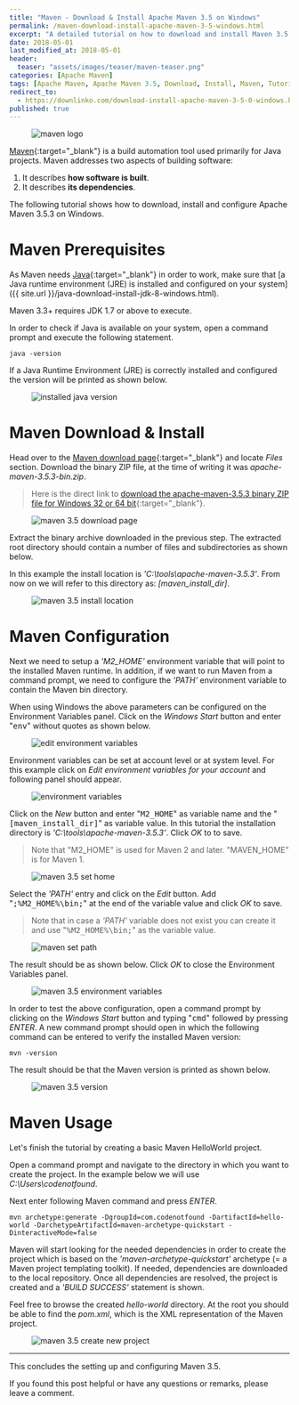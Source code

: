 ```yaml
---
title: "Maven - Download & Install Apache Maven 3.5 on Windows"
permalink: /maven-download-install-apache-maven-3-5-windows.html
excerpt: "A detailed tutorial on how to download and install Maven 3.5.3 on Windows."
date: 2018-05-01
last_modified_at: 2018-05-01
header:
  teaser: "assets/images/teaser/maven-teaser.png"
categories: [Apache Maven]
tags: [Apache Maven, Apache Maven 3.5, Download, Install, Maven, Tutorial, Windows]
redirect_to:
  - https://downlinko.com/download-install-apache-maven-3-5-0-windows.html
published: true
---
```


<figure>
    <img src="{{ site.url }}/assets/images/logo/maven-logo.png" alt="maven logo" class="logo">
</figure>

[Maven](https://maven.apache.org/){:target="_blank"} is a build automation tool used primarily for Java projects. Maven addresses two aspects of building software:
1. It describes **how software is built**.
2. It describes **its dependencies**.

The following tutorial shows how to download, install and configure Apache Maven 3.5.3 on Windows.

# Maven Prerequisites

As Maven needs [Java](https://java.com/en/download/){:target="_blank"} in order to work, make sure that [a Java runtime environment (JRE) is installed and configured on your system]({{ site.url }}/java-download-install-jdk-8-windows.html).

Maven 3.3+ requires JDK 1.7 or above to execute.

In order to check if Java is available on your system, open a command prompt and execute the following statement.

``` plaintext
java -version
```

If a Java Runtime Environment (JRE) is correctly installed and configured the version will be printed as shown below.

<figure>
    <img src="{{ site.url }}/assets/images/posts/maven/installed-java-version.png" alt="installed java version">
</figure>

# Maven Download & Install

Head over to the [Maven download page](https://maven.apache.org/download.cgi){:target="_blank"} and locate <var>Files</var> section. Download the binary ZIP file, at the time of writing it was <var>apache-maven-3.5.3-bin.zip</var>.

> Here is the direct link to [download the apache-maven-3.5.3 binary ZIP file for Windows 32 or 64 bit](http://www-us.apache.org/dist/maven/maven-3/3.5.3/binaries/apache-maven-3.5.3-bin.zip){:target="_blank"}.

<figure>
    <img src="{{ site.url }}/assets/images/posts/maven/maven-3-5-download-page.png" alt="maven 3.5 download page">
</figure>

Extract the binary archive downloaded in the previous step. The extracted root directory should contain a number of files and subdirectories as shown below.

In this example the install location is <var>'C:\tools\apache-maven-3.5.3'</var>. From now on we will refer to this directory as: <var>[maven_install_dir]</var>.

<figure>
    <img src="{{ site.url }}/assets/images/posts/maven/maven-3-5-install-location.png" alt="maven 3.5 install location">
</figure>

# Maven Configuration

Next we need to setup a <var>'M2_HOME'</var> environment variable that will point to the installed Maven runtime. In addition, if we want to run Maven from a command prompt, we need to configure the <var>'PATH'</var> environment variable to contain the Maven bin directory.

When using Windows the above parameters can be configured on the Environment Variables panel. Click on the <var>Windows Start</var> button and enter "<kbd>env</kbd>" without quotes as shown below.

<figure>
    <img src="{{ site.url }}/assets/images/posts/maven/edit-environment-variables.png" alt="edit environment variables">
</figure>

Environment variables can be set at account level or at system level. For this example click on <var>Edit environment variables for your account</var> and following panel should appear.

<figure>
    <img src="{{ site.url }}/assets/images/posts/maven/environment-variables.png" alt="environment variables">
</figure>

Click on the <var>New</var> button and enter "<kbd>M2_HOME</kbd>" as variable name and the "<kbd>[maven_install_dir]</kbd>" as variable value. In this tutorial the installation directory is <var>'C:\tools\apache-maven-3.5.3'</var>. Click <var>OK</var> to to save.

> Note that "M2_HOME" is used for Maven 2 and later. "MAVEN_HOME" is for Maven 1.

<figure>
    <img src="{{ site.url }}/assets/images/posts/maven/maven-3-5-set-home.png" alt="maven 3.5 set home">
</figure>

Select the <var>'PATH'</var> entry and click on the <var>Edit</var> button. Add "<kbd>;%M2_HOME%\bin;</kbd>" at the end of the variable value and click <var>OK</var> to save.

> Note that in case a <var>'PATH'</var> variable does not exist you can create it and use "<kbd>%M2_HOME%\bin;</kbd>" as the variable value.

<figure>
    <img src="{{ site.url }}/assets/images/posts/maven/maven-set-path.png" alt="maven set path">
</figure>

The result should be as shown below. Click <var>OK</var> to close the Environment Variables panel.

<figure>
    <img src="{{ site.url }}/assets/images/posts/maven/maven-3-5-environment-variables.png" alt="maven 3.5 environment variables">
</figure>

In order to test the above configuration, open a command prompt by clicking on the <var>Windows Start</var> button and typing "<kbd>cmd</kbd>" followed by pressing <var>ENTER</var>. A new command prompt should open in which the following command can be entered to verify the installed Maven version:

``` plaintext
mvn -version
```
The result should be that the Maven version is printed as shown below.

<figure>
    <img src="{{ site.url }}/assets/images/posts/maven/maven-3-5-version.png" alt="maven 3.5 version">
</figure>

# Maven Usage

Let's finish the tutorial by creating a basic Maven HelloWorld project.

Open a command prompt and navigate to the directory in which you want to create the project. In the example below we will use <var>C:\Users\codenotfound</var>.

Next enter following Maven command and press <var>ENTER</var>.

``` plaintext
mvn archetype:generate -DgroupId=com.codenotfound -DartifactId=hello-world -DarchetypeArtifactId=maven-archetype-quickstart -DinteractiveMode=false
```

Maven will start looking for the needed dependencies in order to create the project which is based on the <var>'maven-archetype-quickstart'</var> archetype (= a Maven project templating toolkit). If needed, dependencies are downloaded to the local repository. Once all dependencies are resolved, the project is created and a <var>'BUILD SUCCESS'</var> statement is shown.

Feel free to browse the created <var>hello-world</var> directory. At the root you should be able to find the <var>pom.xml</var>, which is the XML representation of the Maven project.

<figure>
    <img src="{{ site.url }}/assets/images/posts/maven/maven-3-5-create-new-project.png" alt="maven 3.5 create new project">
</figure>

---

This concludes the setting up and configuring Maven 3.5.

If you found this post helpful or have any questions or remarks, please leave a comment.
